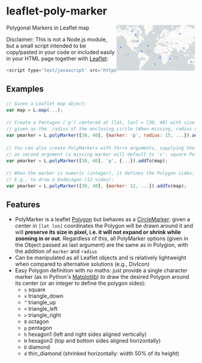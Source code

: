# leaflet-poly-marker

Polygonal Markers in Leaflet map <img align="right" width="42%" src='example-map.png'>


Disclaimer: This is not a Node.js module, but a small script intended to be copy/pasted in your code or included 
easily in your HTML page together with [Leaflet](https://leafletjs.com/):
```javascript
<script type='text/javascript' src='https://raw.githubusercontent.com/rizac/leaflet-poly-marker/main/polymarker.min.js'>
```

## Examples

```javascript
// Given a Leaflet map object:
var map = L.map(...);

// Create a Pentagon ('p') centered at [lat, lon] = [30, 40] with size in pixels
// given as the `radius`of the enclosing circle (When missing, radius defaults to 10)
var pmarker = L.polyMarker([30, 40], {marker: 'p', radius: 15, ...}).addTo(map);
        
// You can also create PolyMarkers with thrre arguments, supplying the marker separately
// as second argument (a missing marker will default to 's': square Polygon)
var pmarker = L.polyMarker([30, 40], 'p', {...}).addTo(map);

// When the marker is numeric (integer), it defines the Polygon sides.
// E.g., to draw a Dodecagon (12 sides):
var pmarker = L.polyMarker([30, 40], {marker: 12, ...}).addTo(map);
```

## Features

- PolyMarker is a leaflet [Polygon](https://leafletjs.com/reference-1.7.1.html#polygon) but behaves as a [CircleMarker](https://leafletjs.com/reference-1.7.1.html#circlemarker): given a center in `[lat lon]` coordinates the Polygon will be drawn around it
  and will **preserve its size in pixel, i.e. it will not expand or shrink while zooming in or out**. Regardless of this, all PolyMarker options
  (given in the Object passed as last argument) are the same as in Polygion, with the addition of `marker` and `radius` 
- Can be manipulated as all Leaflet objects and is relatively lightweight when compared to alternative solutions (e.g., DivIcon)
- Easy Polygon definition with no maths: just provide a single character marker (as in Python's
  [Matplotlib](https://matplotlib.org/stable/api/markers_api.html)) to draw the desired Polygon around its center (or an integer to define the polygon sides):
  - `s` square
  - `v` triangle_down
  - `^` triangle_up
  - `<` triangle_left
  - `>` triangle_right
  - `8` octagon
  - `p` pentagon
  - `h` hexagon1 (left and right sides aligned vertically)
  - `H` hexagon2  (top and bottom sides aligned horizontally)
  - `D` diamond
  - `d` thin_diamond (shrinked horizontally: width 50% of its height)

